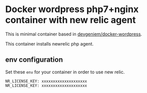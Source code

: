 # Docker wordpress php7+nginx container with new relic agent
This is minimal container based in [devgeniem/docker-wordpress](https://github.com/devgeniem/docker-wordpress).

This container installs newrelic php agent.

## env configuration
Set these `env` for your container in order to use new relic.
```
NR_LICENSE_KEY: xxxxxxxxxxxxxxxxxxxx
NR_LICENSE_KEY: xxxxxxxxxxxxxxxxxxxx
```
